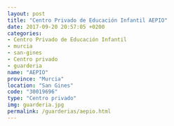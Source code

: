 ```yaml
---
layout: post
title: "Centro Privado de Educación Infantil AEPIO"
date: 2017-09-20 20:57:05 +0200
categories:
- Centro Privado de Educación Infantil
- murcia
- san-gines
- Centro privado
- guarderia
name: "AEPIO"
province: "Murcia"
location: "San Gines"
code: "30019696"
type: "Centro privado"
img: guarderia.jpg
permalink: /guarderias/aepio.html
---
```

